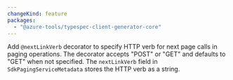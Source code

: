 ```yaml
---
changeKind: feature
packages:
  - "@azure-tools/typespec-client-generator-core"
---
```


Add `@nextLinkVerb` decorator to specify HTTP verb for next page calls in paging operations. The decorator accepts "POST" or "GET" and defaults to "GET" when not specified. The `nextLinkVerb` field in `SdkPagingServiceMetadata` stores the HTTP verb as a string.

